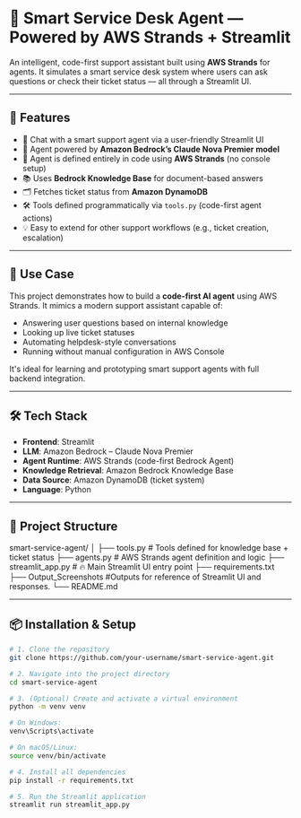 # 🤖 Smart Service Desk Agent — Powered by AWS Strands + Streamlit

An intelligent, code-first support assistant built using **AWS Strands** for agents. It simulates a smart service desk system where users can ask questions or check their ticket status — all through a Streamlit UI.

---

## 🚀 Features

- 💬 Chat with a smart support agent via a user-friendly Streamlit UI
- 🧠 Agent powered by **Amazon Bedrock’s Claude Nova Premier model**
- 🧩 Agent is defined entirely in code using **AWS Strands** (no console setup)
- 📚 Uses **Bedrock Knowledge Base** for document-based answers
- 🗂️ Fetches ticket status from **Amazon DynamoDB**
- 🛠️ Tools defined programmatically via `tools.py` (code-first agent actions)
- 💡 Easy to extend for other support workflows (e.g., ticket creation, escalation)

---

## 🎯 Use Case

This project demonstrates how to build a **code-first AI agent** using AWS Strands. It mimics a modern support assistant capable of:

- Answering user questions based on internal knowledge
- Looking up live ticket statuses
- Automating helpdesk-style conversations
- Running without manual configuration in AWS Console

It's ideal for learning and prototyping smart support agents with full backend integration.

---

## 🛠️ Tech Stack

- **Frontend**: Streamlit
- **LLM**: Amazon Bedrock – Claude Nova Premier
- **Agent Runtime**: AWS Strands (code-first Bedrock Agent)
- **Knowledge Retrieval**: Amazon Bedrock Knowledge Base
- **Data Source**: Amazon DynamoDB (ticket system)
- **Language**: Python

---

## 📁 Project Structure

smart-service-agent/
│
├── tools.py # Tools defined for knowledge base + ticket status
├── agents.py # AWS Strands agent definition and logic
├── streamlit_app.py # 🔥 Main Streamlit UI entry point
├── requirements.txt
├── Output_Screenshots #Outputs for reference of Streamlit UI and responses.
└── README.md


---

## 📦 Installation & Setup

```bash
# 1. Clone the repository
git clone https://github.com/your-username/smart-service-agent.git

# 2. Navigate into the project directory
cd smart-service-agent

# 3. (Optional) Create and activate a virtual environment
python -m venv venv

# On Windows:
venv\Scripts\activate

# On macOS/Linux:
source venv/bin/activate

# 4. Install all dependencies
pip install -r requirements.txt

# 5. Run the Streamlit application
streamlit run streamlit_app.py
